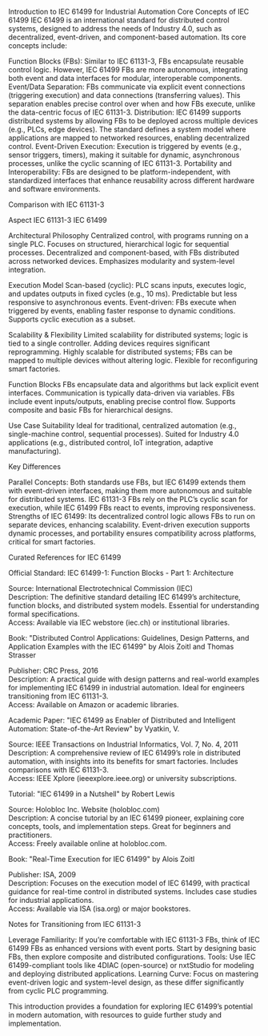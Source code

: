 Introduction to IEC 61499 for Industrial Automation
Core Concepts of IEC 61499
IEC 61499 is an international standard for distributed control systems, designed to address the needs of Industry 4.0, such as decentralized, event-driven, and component-based automation. Its core concepts include:

Function Blocks (FBs): Similar to IEC 61131-3, FBs encapsulate reusable control logic. However, IEC 61499 FBs are more autonomous, integrating both event and data interfaces for modular, interoperable components.
Event/Data Separation: FBs communicate via explicit event connections (triggering execution) and data connections (transferring values). This separation enables precise control over when and how FBs execute, unlike the data-centric focus of IEC 61131-3.
Distribution: IEC 61499 supports distributed systems by allowing FBs to be deployed across multiple devices (e.g., PLCs, edge devices). The standard defines a system model where applications are mapped to networked resources, enabling decentralized control.
Event-Driven Execution: Execution is triggered by events (e.g., sensor triggers, timers), making it suitable for dynamic, asynchronous processes, unlike the cyclic scanning of IEC 61131-3.
Portability and Interoperability: FBs are designed to be platform-independent, with standardized interfaces that enhance reusability across different hardware and software environments.

Comparison with IEC 61131-3



Aspect
IEC 61131-3
IEC 61499



Architectural Philosophy
Centralized control, with programs running on a single PLC. Focuses on structured, hierarchical logic for sequential processes.
Decentralized and component-based, with FBs distributed across networked devices. Emphasizes modularity and system-level integration.


Execution Model
Scan-based (cyclic): PLC scans inputs, executes logic, and updates outputs in fixed cycles (e.g., 10 ms). Predictable but less responsive to asynchronous events.
Event-driven: FBs execute when triggered by events, enabling faster response to dynamic conditions. Supports cyclic execution as a subset.


Scalability & Flexibility
Limited scalability for distributed systems; logic is tied to a single controller. Adding devices requires significant reprogramming.
Highly scalable for distributed systems; FBs can be mapped to multiple devices without altering logic. Flexible for reconfiguring smart factories.


Function Blocks
FBs encapsulate data and algorithms but lack explicit event interfaces. Communication is typically data-driven via variables.
FBs include event inputs/outputs, enabling precise control flow. Supports composite and basic FBs for hierarchical designs.


Use Case Suitability
Ideal for traditional, centralized automation (e.g., single-machine control, sequential processes).
Suited for Industry 4.0 applications (e.g., distributed control, IoT integration, adaptive manufacturing).


Key Differences

Parallel Concepts: Both standards use FBs, but IEC 61499 extends them with event-driven interfaces, making them more autonomous and suitable for distributed systems. IEC 61131-3 FBs rely on the PLC’s cyclic scan for execution, while IEC 61499 FBs react to events, improving responsiveness.
Strengths of IEC 61499: Its decentralized control logic allows FBs to run on separate devices, enhancing scalability. Event-driven execution supports dynamic processes, and portability ensures compatibility across platforms, critical for smart factories.

Curated References for IEC 61499

Official Standard: IEC 61499-1: Function Blocks - Part 1: Architecture  

Source: International Electrotechnical Commission (IEC)  
Description: The definitive standard detailing IEC 61499’s architecture, function blocks, and distributed system models. Essential for understanding formal specifications.  
Access: Available via IEC webstore (iec.ch) or institutional libraries.


Book: "Distributed Control Applications: Guidelines, Design Patterns, and Application Examples with the IEC 61499" by Alois Zoitl and Thomas Strasser  

Publisher: CRC Press, 2016  
Description: A practical guide with design patterns and real-world examples for implementing IEC 61499 in industrial automation. Ideal for engineers transitioning from IEC 61131-3.  
Access: Available on Amazon or academic libraries.


Academic Paper: "IEC 61499 as Enabler of Distributed and Intelligent Automation: State-of-the-Art Review" by Vyatkin, V.  

Source: IEEE Transactions on Industrial Informatics, Vol. 7, No. 4, 2011  
Description: A comprehensive review of IEC 61499’s role in distributed automation, with insights into its benefits for smart factories. Includes comparisons with IEC 61131-3.  
Access: IEEE Xplore (ieeexplore.ieee.org) or university subscriptions.


Tutorial: "IEC 61499 in a Nutshell" by Robert Lewis  

Source: Holobloc Inc. Website (holobloc.com)  
Description: A concise tutorial by an IEC 61499 pioneer, explaining core concepts, tools, and implementation steps. Great for beginners and practitioners.  
Access: Freely available online at holobloc.com.


Book: "Real-Time Execution for IEC 61499" by Alois Zoitl  

Publisher: ISA, 2009  
Description: Focuses on the execution model of IEC 61499, with practical guidance for real-time control in distributed systems. Includes case studies for industrial applications.  
Access: Available via ISA (isa.org) or major bookstores.



Notes for Transitioning from IEC 61131-3

Leverage Familiarity: If you’re comfortable with IEC 61131-3 FBs, think of IEC 61499 FBs as enhanced versions with event ports. Start by designing basic FBs, then explore composite and distributed configurations.
Tools: Use IEC 61499-compliant tools like 4DIAC (open-source) or nxtStudio for modeling and deploying distributed applications.
Learning Curve: Focus on mastering event-driven logic and system-level design, as these differ significantly from cyclic PLC programming.

This introduction provides a foundation for exploring IEC 61499’s potential in modern automation, with resources to guide further study and implementation.
